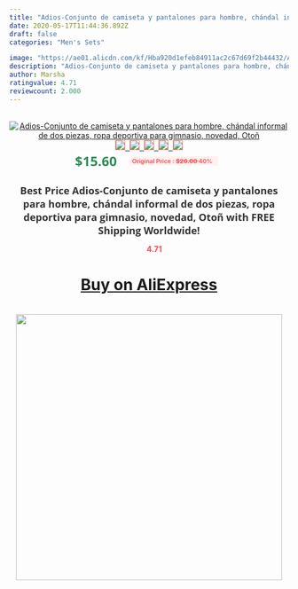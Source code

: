 ```yaml
---
title: "Adios-Conjunto de camiseta y pantalones para hombre, chándal informal de dos piezas, ropa deportiva para gimnasio, novedad, Otoñ"
date: 2020-05-17T11:44:36.892Z
draft: false
categories: "Men's Sets"

image: "https://ae01.alicdn.com/kf/Hba920d1efeb84911ac2c67d69f2b44432/Adios-Conjunto-de-camiseta-y-pantalones-para-hombre-chándal-informal-de-dos-piezas-ropa-deportiva-para.jpg"
description: "Adios-Conjunto de camiseta y pantalones para hombre, chándal informal de dos piezas, ropa deportiva para gimnasio, novedad, Otoñ"
author: Marsha
ratingvalue: 4.71
reviewcount: 2.000
---
```

<br>
<div style="text-align: center;">
<a href="https://s.click.aliexpress.com/e/_A7UdE5" target="_blank" rel="nofollow noopener noreferrer"><img alt="Adios-Conjunto de camiseta y pantalones para hombre, chándal informal de dos piezas, ropa deportiva para gimnasio, novedad, Otoñ" class="magnifier-image" src="https://ae01.alicdn.com/kf/Hba920d1efeb84911ac2c67d69f2b44432/Adios-Conjunto-de-camiseta-y-pantalones-para-hombre-chándal-informal-de-dos-piezas-ropa-deportiva-para.jpg_640x640.jpg">
<br>
<img style="border:1px solid salmon" src="https://ae01.alicdn.com/kf/Hba920d1efeb84911ac2c67d69f2b44432/Adios-Conjunto-de-camiseta-y-pantalones-para-hombre-chándal-informal-de-dos-piezas-ropa-deportiva-para.jpg_120x120.jpg">&nbsp;&nbsp;<img style="border:1px solid salmon" src="https://ae01.alicdn.com/kf/H9cbff24bf42348b99969c50d2072cf64V/Adios-Conjunto-de-camiseta-y-pantalones-para-hombre-chándal-informal-de-dos-piezas-ropa-deportiva-para.jpg_120x120.jpg">&nbsp;&nbsp;<img style="border:1px solid salmon" src="https://ae01.alicdn.com/kf/H6a6faef5473947899dfb9f077c65042a0/Adios-Conjunto-de-camiseta-y-pantalones-para-hombre-chándal-informal-de-dos-piezas-ropa-deportiva-para.jpg_120x120.jpg">&nbsp;&nbsp;<img style="border:1px solid salmon" src="https://ae01.alicdn.com/kf/H39a3e62806e9481d9b003e8bb758efb6s/Adios-Conjunto-de-camiseta-y-pantalones-para-hombre-chándal-informal-de-dos-piezas-ropa-deportiva-para.jpg_120x120.jpg">&nbsp;&nbsp;<img style="border:1px solid salmon" src="https://ae01.alicdn.com/kf/He513b6c238d84467b7ef38c28e1101306/Adios-Conjunto-de-camiseta-y-pantalones-para-hombre-chándal-informal-de-dos-piezas-ropa-deportiva-para.jpg_120x120.jpg"></a></div><br0>
<div style="text-align: center;"><span style="background-color: white; border: 0px; box-sizing: border-box; color: seagreen; display: inline-block; font-family: &quot;open sans&quot; , &quot;arial&quot; , &quot;helvetica&quot; , sans-serif , &quot;heiti&quot;; font-size: 24px; font-stretch: inherit; font-weight: 700; line-height: inherit; margin: 0px 10px 0px 0px; padding: 0px; vertical-align: middle;">$15.60 </span>
<span style="background: rgb(255 , 241 , 241); border-radius: 3px; border: 0px; box-sizing: border-box; color: #ff4747; display: inline-block; font-family: inherit; font-size: 12px; font-stretch: inherit; font-style: inherit; font-variant: inherit; font-weight: 600; line-height: inherit; margin: 0px; padding: 2px 5px; transform: scale(0.9); vertical-align: middle;">Original Price : <b style="text-decoration: line-through;">$26.00 </b> 40%&nbsp;&nbsp;</span></div>
<h1 style="color: #333333; display: inline-block; font-family: &quot;open sans&quot; , &quot;arial&quot; , &quot;helvetica&quot; , sans-serif , &quot;heiti&quot;; font-size: 18px; font-stretch: inherit; font-weight: 700; text-align: center;">Best Price Adios-Conjunto de camiseta y pantalones para hombre, chándal informal de dos piezas, ropa deportiva para gimnasio, novedad, Otoñ with FREE Shipping Worldwide!</h1>
<div style="color: #ff4747; text-align: center;">
<img src="https://4.bp.blogspot.com/-M0ZcTcb-5uY/XleCXlxnR4I/AAAAAAAAAEc/OrjgMkXV1oMQFaCRZj5HQwOCBcu3w1FegCPcBGAYYCw/s1600/star.png" style="height: 15px;">&nbsp;<b>4.71</b></div>
<div class="button_cont" align="center"><a class="buynow_a" href="https://s.click.aliexpress.com/e/_A7UdE5" target="_blank" rel="nofollow noopener noreferrer"><H1>Buy on AliExpress</H1></a></div><br>
<div class="separator" style="clear: both; text-align: center;">
<img src="https://lh3.googleusercontent.com/-pTy5HemUv9M/XlePHvY0dAI/AAAAAAAAAE4/0nX5iRUoIWY8eMW9Dpxeirr157OZliDIgCLcBGAsYHQ/s1600/badge.gif" width="480">
</div>
